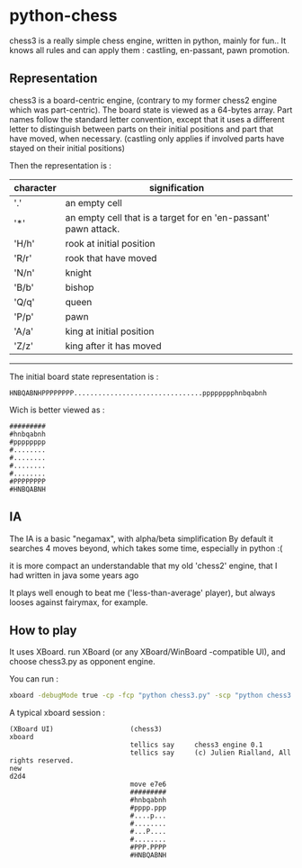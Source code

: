 # python-chess

chess3 is a really simple chess engine, written in python, mainly for fun..
It knows all rules and can apply them : castling, en-passant, pawn promotion.

Representation
--------------

chess3 is a board-centric engine, (contrary to my former chess2 engine which was part-centric).
The board state is viewed as a 64-bytes array. Part names follow the standard letter convention, except that
it uses a different letter to distinguish between parts on their initial positions and part that have moved, when necessary.
 (castling only applies if involved parts have stayed on their initial positions)

Then the representation is :

|character| signification
|-------|-----------------------------------------------------------------|
| '.'   | an empty cell                                                   |
| '*'   | an empty cell that is a target for en 'en-passant' pawn attack. |
| 'H/h' | rook at initial position                                        |
| 'R/r' | rook that have moved                                            |
| 'N/n' | knight                                                          |
| 'B/b' | bishop                                                          |
| 'Q/q' | queen                                                           |
| 'P/p' | pawn                                                            |
| 'A/a' | king at initial position                                        |
| 'Z/z' | king after it has moved                                         |
---------------------------------------------------------------------------

The initial board state representation is :
```
HNBQABNHPPPPPPPP................................pppppppphnbqabnh
```

Wich is better viewed as :
```
#########
#hnbqabnh
#pppppppp
#........
#........
#........
#........
#PPPPPPPP
#HNBQABNH
```


IA
--

The IA is a basic "negamax", with alpha/beta simplification
By default it searches 4 moves beyond, which takes some time, especially in python :(

it is more compact an understandable that my old 'chess2' engine, that I had written in java some years ago

It plays well enough to beat me ('less-than-average' player), but always looses against fairymax, for example.


How to play
-----------

It uses XBoard. run XBoard (or any XBoard/WinBoard -compatible UI), and choose chess3.py as opponent engine.

You can run :

```sh
xboard -debugMode true -cp -fcp "python chess3.py" -scp "python chess3.py"
```

A typical xboard session : 
```
(XBoard UI)                   (chess3)
xboard
                              tellics say     chess3 engine 0.1
                              tellics say     (c) Julien Rialland, All rights reserved.
new
d2d4
                              move e7e6
                              #########
                              #hnbqabnh
                              #pppp.ppp
                              #....p...
                              #........
                              #...P....
                              #........
                              #PPP.PPPP
                              #HNBQABNH
```
